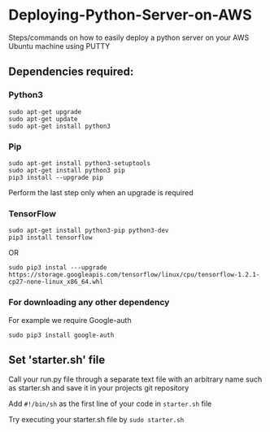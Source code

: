 # Deploying-Python-Server-on-AWS
Steps/commands on how to easily deploy a python server on your AWS Ubuntu machine using PUTTY 

## Dependencies required:
### Python3
```
sudo apt-get upgrade
sudo apt-get update
sudo apt-get install python3
```

### Pip
```
sudo apt-get install python3-setuptools
sudo apt-get install python3 pip
pip3 install --upgrade pip
```
Perform the last step only when an upgrade is required

### TensorFlow
```
sudo apt-get install python3-pip python3-dev
pip3 install tensorflow
```
OR
```
sudo pip3 instal ---upgrade https://storage.googleapis.com/tensorflow/linux/cpu/tensorflow-1.2.1-cp27-none-linux_x86_64.whl
```

### For downloading any other dependency
For example we require Google-auth 
```
sudo pip3 install google-auth
```

## Set 'starter.sh' file
Call your run.py file through a separate text file with an arbitrary name such as starter.sh and save it in your projects git repository

Add `#!/bin/sh` as the first line of your code in `starter.sh` file 

Try executing your starter.sh file by `sudo starter.sh`

